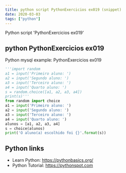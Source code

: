 ```yaml
---
title: python script PythonExercicios ex019 (snippet)
date: 2020-03-03
tags: ["python"]
---
```

Python script 'PythonExercicios ex019'


## python PythonExercicios ex019

Python mysql example: PythonExercicios ex019

```python
'''import random
a1 = input('Primeiro aluno: ')
a2 = input('Segundo aluno: ')
a3 = input('Terceiro aluno: ')
a4 = input('Quarto aluno: ')
s = random.choice([a1, a2, a3, a4])
print(s)'''
from random import choice
a1 = input('Primeiro aluno: ')
a2 = input('Segundo aluno: ')
a3 = input('Terceiro aluno: ')
a4 = input('Quarto aluno: ')
alunos = [a1, a2, a3, a4]
s = choice(alunos)
print('O aluno(a) escolhido foi {}'.format(s))

```

## Python links

- Learn Python: https://pythonbasics.org/
- Python Tutorial: https://pythonspot.com
